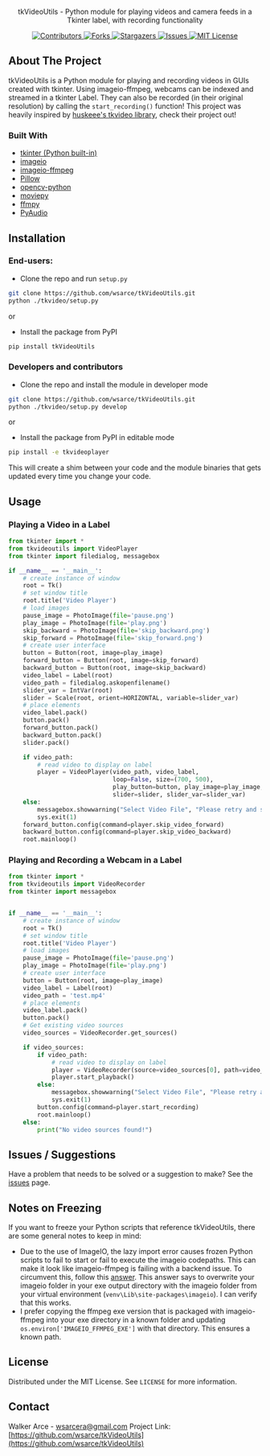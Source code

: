
<p align="center">
  <p align="center">
    tkVideoUtils - Python module for playing videos and camera feeds in a Tkinter label, with recording functionality
    <br />
</p>

<p align = center>
	<a href="https://github.com/wsarce/tkVideoUtils/graphs/contributors">
		<img src="https://img.shields.io/github/contributors/wsarce/tkVideoUtils.svg?style=flat-square" alt="Contributors" />
	</a>
	<a href="https://github.com/wsarce/tkVideoUtils/network/members">
		<img src="https://img.shields.io/github/forks/wsarce/tkVideoUtils.svg?style=flat-square" alt="Forks" />
	</a>
	<a href="https://github.com/wsarce/tkVideoUtils/stargazers">
		<img src="https://img.shields.io/github/stars/wsarce/tkVideoUtils.svg?style=flat-squarem/huskeee/tkvideo/network/members" alt="Stargazers" />
	</a>
	<a href="https://github.com/wsarce/tkVideoUtils/issues">
		<img src="https://img.shields.io/github/issues/wsarce/tkVideoUtils.svg?style=flat-square" alt="Issues" />
	</a>
	<a href="https://github.com/wsarce/tkVideoUtils/blob/master/LICENSE">
		<img src="https://img.shields.io/github/license/wsarce/tkVideoUtils.svg?style=flat-square" alt="MIT License" />
	</a>
</p>





<!-- ABOUT THE PROJECT -->
## About The Project

tkVideoUtils is a Python module for playing and recording videos in GUIs created with tkinter.  Using imageio-ffmpeg, webcams can be indexed and streamed in a tkinter Label.  They can also be recorded (in their original resolution) by calling the `start_recording()` function!  This project was heavily inspired by [huskeee's tkvideo library](https://github.com/huskeee/tkvideo), check their project out!


### Built With

* [tkinter (Python built-in)](https://docs.python.org/3/library/tkinter.html)
* [imageio](https://imageio.github.io)
* [imageio-ffmpeg](https://github.com/imageio/imageio-ffmpeg)
* [Pillow](https://pypi.org/project/Pillow/)
* [opencv-python](https://pypi.org/project/opencv-python/)
* [moviepy](https://pypi.org/project/moviepy/)
* [ffmpy](https://pypi.org/project/ffmpy/)
* [PyAudio](https://pypi.org/project/PyAudio/)


## Installation

### End-users:

 * Clone the repo and run `setup.py`
```sh
git clone https://github.com/wsarce/tkVideoUtils.git
python ./tkvideo/setup.py
```
or
 * Install the package from PyPI
```sh
pip install tkVideoUtils
```

### Developers and contributors
 * Clone the repo and install the module in developer mode
```sh
git clone https://github.com/wsarce/tkVideoUtils.git
python ./tkvideo/setup.py develop
```
or
 * Install the package from PyPI in editable mode
```sh
pip install -e tkvideoplayer
```

This will create a shim between your code and the module binaries that gets updated every time you change your code.


<!-- USAGE EXAMPLES -->
## Usage
### Playing a Video in a Label

```py
from tkinter import *
from tkvideoutils import VideoPlayer
from tkinter import filedialog, messagebox

if __name__ == '__main__':
    # create instance of window
    root = Tk()
    # set window title
    root.title('Video Player')
    # load images
    pause_image = PhotoImage(file='pause.png')
    play_image = PhotoImage(file='play.png')
    skip_backward = PhotoImage(file='skip_backward.png')
    skip_forward = PhotoImage(file='skip_forward.png')
    # create user interface
    button = Button(root, image=play_image)
    forward_button = Button(root, image=skip_forward)
    backward_button = Button(root, image=skip_backward)
    video_label = Label(root)
    video_path = filedialog.askopenfilename()
    slider_var = IntVar(root)
    slider = Scale(root, orient=HORIZONTAL, variable=slider_var)
    # place elements
    video_label.pack()
    button.pack()
    forward_button.pack()
    backward_button.pack()
    slider.pack()

    if video_path:
        # read video to display on label
        player = VideoPlayer(video_path, video_label,
                             loop=False, size=(700, 500),
                             play_button=button, play_image=play_image, pause_image=pause_image,
                             slider=slider, slider_var=slider_var)
    else:
        messagebox.showwarning("Select Video File", "Please retry and select a video file.")
        sys.exit(1)
    forward_button.config(command=player.skip_video_forward)
    backward_button.config(command=player.skip_video_backward)
    root.mainloop()
```

### Playing and Recording a Webcam in a Label

```py
from tkinter import *
from tkvideoutils import VideoRecorder
from tkinter import messagebox


if __name__ == '__main__':
    # create instance of window
    root = Tk()
    # set window title
    root.title('Video Player')
    # load images
    pause_image = PhotoImage(file='pause.png')
    play_image = PhotoImage(file='play.png')
    # create user interface
    button = Button(root, image=play_image)
    video_label = Label(root)
    video_path = 'test.mp4'
    # place elements
    video_label.pack()
    button.pack()
    # Get existing video sources
    video_sources = VideoRecorder.get_sources()

    if video_sources:
        if video_path:
            # read video to display on label
            player = VideoRecorder(source=video_sources[0], path=video_path, fps=30, label=video_label, size=(700, 500))
            player.start_playback()
        else:
            messagebox.showwarning("Select Video File", "Please retry and select a video file.")
            sys.exit(1)
        button.config(command=player.start_recording)
        root.mainloop()
    else:
        print("No video sources found!")

```
## Issues / Suggestions

Have a problem that needs to be solved or a suggestion to make? See the [issues](https://github.com/wsarce/tkVideoUtils/issues) page.

## Notes on Freezing

If you want to freeze your Python scripts that reference tkVideoUtils, there are some general notes to keep in mind:
- Due to the use of ImageIO, the lazy import error causes frozen Python scripts to fail to start or fail to execute the imageio codepaths.  This can make it look like imageio-ffmpeg is failing with a backend issue.  To circumvent this, follow this [answer](https://stackoverflow.com/a/70214003).  This answer says to overwrite your imageio folder in your exe output directory with the imageio folder from your virtual environment (`venv\Lib\site-packages\imageio`).  I can verify that this works.
- I prefer copying the ffmpeg exe version that is packaged with imageio-ffmpeg into your exe directory in a known folder and updating `os.environ['IMAGEIO_FFMPEG_EXE']` with that directory.  This ensures a known path.

## License

Distributed under the MIT License. See `LICENSE` for more information.

## Contact

Walker Arce - wsarcera@gmail.com
Project Link: [https://github.com/wsarce/tkVideoUtils](https://github.com/wsarce/tkVideoUtils)

